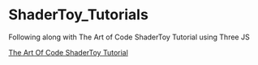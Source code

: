 
# ShaderToy_Tutorials
Following along with The Art of Code ShaderToy Tutorial using Three JS  

[The Art Of Code ShaderToy Tutorial](https://www.youtube.com/playlist?list=PLGmrMu-IwbguU_nY2egTFmlg691DN7uE5)


